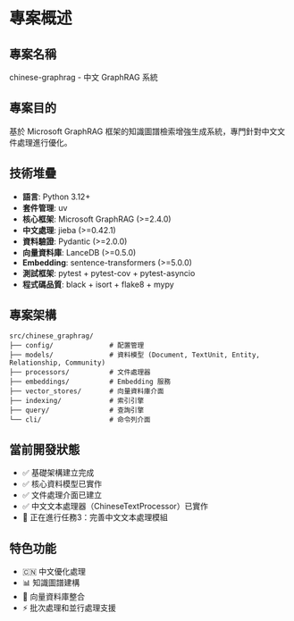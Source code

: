# 專案概述

## 專案名稱
chinese-graphrag - 中文 GraphRAG 系統

## 專案目的
基於 Microsoft GraphRAG 框架的知識圖譜檢索增強生成系統，專門針對中文文件處理進行優化。

## 技術堆疊
- **語言**: Python 3.12+
- **套件管理**: uv
- **核心框架**: Microsoft GraphRAG (>=2.4.0)
- **中文處理**: jieba (>=0.42.1)
- **資料驗證**: Pydantic (>=2.0.0)
- **向量資料庫**: LanceDB (>=0.5.0)
- **Embedding**: sentence-transformers (>=5.0.0)
- **測試框架**: pytest + pytest-cov + pytest-asyncio
- **程式碼品質**: black + isort + flake8 + mypy

## 專案架構
```
src/chinese_graphrag/
├── config/              # 配置管理
├── models/              # 資料模型 (Document, TextUnit, Entity, Relationship, Community)
├── processors/          # 文件處理器
├── embeddings/          # Embedding 服務
├── vector_stores/       # 向量資料庫介面
├── indexing/            # 索引引擎
├── query/               # 查詢引擎
└── cli/                 # 命令列介面
```

## 當前開發狀態
- ✅ 基礎架構建立完成
- ✅ 核心資料模型已實作
- ✅ 文件處理介面已建立
- ✅ 中文文本處理器（ChineseTextProcessor）已實作
- 🔄 正在進行任務3：完善中文文本處理模組

## 特色功能
- 🇨🇳 中文優化處理
- 📊 知識圖譜建構
- 💾 向量資料庫整合
- ⚡ 批次處理和並行處理支援